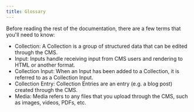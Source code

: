 ```yaml
---
title: Glossary
---
```


Before reading the rest of the documentation, there are a few terms that you'll need to know:

- Collection: A Collection is a group of structured data that can be edited through the CMS.
- Input: Inputs handle receiving input from CMS users and rendering to HTML or another format.
- Collection Input: When an Input has been added to a Collection, it is referred to as a Collection Input.
- Collection Entry: Collection Entries are an entry (e.g. a blog post) created through the CMS.
- Media: Media refers to any files that you upload through the CMS, such as images, videos, PDFs, etc.